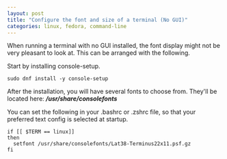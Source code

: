 ```yaml
---
layout: post
title: "Configure the font and size of a terminal (No GUI)"
categories: linux, fedora, command-line
---
```


When running a terminal with no GUI installed, the font display might not be very pleasant to look at. This can be arranged with the following.

Start by installing console-setup.

```shell
sudo dnf install -y console-setup
```

After the installation, you will have several fonts to choose from. 
They'll be located here: ***/usr/share/consolefonts***

You can set the following in your .bashrc or .zshrc file, so that your preferred text config is selected at startup. 

```shell
if [[ $TERM == linux]]
then
  setfont /usr/share/consolefonts/Lat38-Terminus22x11.psf.gz
fi
```

